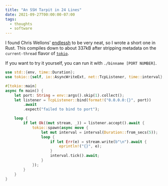 ```yaml
---
title: "An SSH Tarpit in 24 Lines"
date: 2021-09-27T00:00:00-07:00
tags:
  - thoughts
  - software
---
```


I found Chris Wellons' [endlessh](https://nullprogram.com/blog/2019/03/22/)
to be very neat, so I wrote a short one in Rust. This compiles down to about
337kB after stripping metadata on the `current-thread` flavor of [`tokio`](https://tokio.rs/).

If you want to try it yourself, you can run it with `./binname [PORT NUMBER]`.

```rs
use std::{env, time::Duration};
use tokio::{self, io::AsyncWriteExt, net::TcpListener, time::interval};

#[tokio::main]
async fn main() {
    let port: String = env::args().skip(1).collect();
    let listener = TcpListener::bind(format!("0.0.0.0:{}", port))
        .await
        .expect("failed to bind to port");

    loop {
        if let Ok((mut stream, _)) = listener.accept().await {
            tokio::spawn(async move {
                let mut interval = interval(Duration::from_secs(5));
                loop {
                    if let Err(e) = stream.write(b"\n").await {
                        eprintln!("{}", e);
                    }
                    interval.tick().await;
                }
            });
        }
    }
}
```
